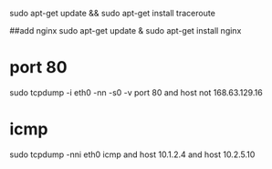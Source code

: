 sudo apt-get update && sudo apt-get install traceroute 


##add nginx
sudo apt-get update & sudo apt-get install nginx

# port 80 
sudo tcpdump -i eth0 -nn -s0 -v port 80 and host not 168.63.129.16

# icmp
sudo tcpdump -nni eth0  icmp and host 10.1.2.4 and host 10.2.5.10
